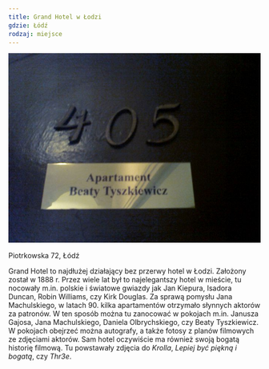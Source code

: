 ```yaml
---
title: Grand Hotel w Łodzi
gdzie: Łódź
rodzaj: miejsce
---
```

![Grand Hotel w Łodzi](/foto/plenery/lodz-grand.jpg)

Piotrkowska 72, Łódź

Grand Hotel to najdłużej działający bez przerwy hotel w Łodzi. Założony został w 1888 r. Przez wiele lat był to najelegantszy hotel w mieście, tu nocowały m.in. polskie i światowe gwiazdy jak Jan Kiepura, Isadora Duncan, Robin Williams, czy Kirk Douglas. Za sprawą pomysłu Jana Machulskiego, w latach 90. kilka apartamentów otrzymało słynnych aktorów za patronów. W ten sposób można tu zanocować w pokojach m.in. Janusza Gajosa, Jana Machulskiego, Daniela Olbrychskiego, czy Beaty Tyszkiewicz. W pokojach obejrzeć można autografy, a także fotosy z planów filmowych ze zdjęciami aktorów. Sam hotel oczywiście ma również swoją bogatą historię filmową. Tu powstawały zdjęcia do *Krolla*, *Lepiej być piękną i bogatą*, czy *Thr3e*.